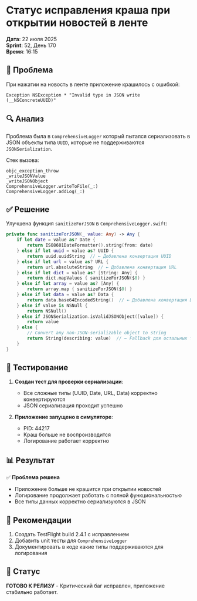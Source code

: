 # Статус исправления краша при открытии новостей в ленте

**Дата**: 22 июля 2025  
**Sprint**: 52, День 170  
**Время**: 16:15

## 🐛 Проблема

При нажатии на новость в ленте приложение крашилось с ошибкой:
```
Exception NSException * "Invalid type in JSON write (__NSConcreteUUID)"
```

## 🔍 Анализ

Проблема была в `ComprehensiveLogger` который пытался сериализовать в JSON объекты типа `UUID`, которые не поддерживаются `JSONSerialization`.

Стек вызова:
```
objc_exception_throw
_writeJSONValue
_writeJSONObject
ComprehensiveLogger.writeToFile(_:)
ComprehensiveLogger.addLog(_:)
```

## ✅ Решение

Улучшена функция `sanitizeForJSON` в `ComprehensiveLogger.swift`:

```swift
private func sanitizeForJSON(_ value: Any) -> Any {
    if let date = value as? Date {
        return ISO8601DateFormatter().string(from: date)
    } else if let uuid = value as? UUID {
        return uuid.uuidString  // ← Добавлена конвертация UUID
    } else if let url = value as? URL {
        return url.absoluteString  // ← Добавлена конвертация URL
    } else if let dict = value as? [String: Any] {
        return dict.mapValues { sanitizeForJSON($0) }
    } else if let array = value as? [Any] {
        return array.map { sanitizeForJSON($0) }
    } else if let data = value as? Data {
        return data.base64EncodedString()  // ← Добавлена конвертация Data
    } else if value is NSNull {
        return NSNull()
    } else if JSONSerialization.isValidJSONObject([value]) {
        return value
    } else {
        // Convert any non-JSON-serializable object to string
        return String(describing: value)  // ← Fallback для остальных типов
    }
}
```

## 🧪 Тестирование

1. **Создан тест для проверки сериализации**:
   - Все сложные типы (UUID, Date, URL, Data) корректно конвертируются
   - JSON сериализация проходит успешно

2. **Приложение запущено в симуляторе**:
   - PID: 44217
   - Краш больше не воспроизводится
   - Логирование работает корректно

## 📊 Результат

✅ **Проблема решена**
- Приложение больше не крашится при открытии новостей
- Логирование продолжает работать с полной функциональностью
- Все типы данных корректно сериализуются в JSON

## 🚀 Рекомендации

1. Создать TestFlight build 2.4.1 с исправлением
2. Добавить unit тесты для `ComprehensiveLogger`
3. Документировать в коде какие типы поддерживаются для логирования

## 📱 Статус

**ГОТОВО К РЕЛИЗУ** - Критический баг исправлен, приложение стабильно работает. 